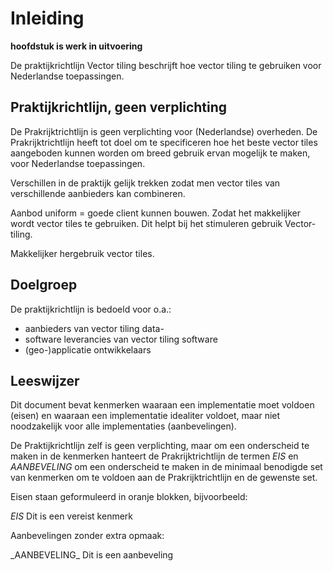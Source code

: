 # Inleiding
**hoofdstuk is werk in uitvoering**

De praktijkrichtlijn Vector tiling beschrijft hoe vector tiling te gebruiken voor Nederlandse toepassingen.

## Praktijkrichtlijn, geen verplichting
De Prakrijktrichtlijn is geen verplichting voor (Nederlandse) overheden. De Prakrijktrichtlijn heeft tot doel om te specificeren hoe het beste vector tiles aangeboden kunnen worden om breed gebruik ervan mogelijk te maken, voor Nederlandse toepassingen.

Verschillen in de praktijk gelijk trekken zodat men vector tiles van verschillende aanbieders kan combineren.

Aanbod uniform = goede client kunnen bouwen. Zodat het makkelijker wordt vector tiles te gebruiken.
Dit helpt bij het stimuleren gebruik Vector-tiling.

Makkelijker hergebruik vector tiles.

## Doelgroep
De praktijkrichtlijn is bedoeld voor o.a.:
- aanbieders van vector tiling data-
- software leverancies van vector tiling software
- (geo-)applicatie ontwikkelaars


## Leeswijzer
Dit document bevat kenmerken waaraan een implementatie moet voldoen (eisen) en waaraan een implementatie idealiter voldoet, maar niet noodzakelijk voor alle implementaties (aanbevelingen).

De Praktijkrichtlijn zelf is geen verplichting, maar om een onderscheid te maken in de kenmerken hanteert de Prakrijktrichtlijn de termen _EIS_ en _AANBEVELING_ om een onderscheid te maken in de minimaal benodigde set van kenmerken om te voldoen aan de Prakrijktrichtlijn en de gewenste set.

Eisen staan geformuleerd in oranje blokken, bijvoorbeeld:

<div class="advisement">

_EIS_ Dit is een vereist kenmerk

</div>

Aanbevelingen zonder extra opmaak:
<div class="informative">
_AANBEVELING_ Dit is een aanbeveling
</div>
